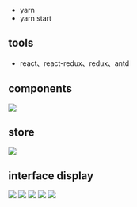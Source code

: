 - yarn 
- yarn start

## tools
- react、react-redux、redux、antd

## components
<img src="./src/assets/compoents.png">

## store
<img src="./src/assets/store.png">

## interface display
<img src="./src/assets/interface1.png">
<img src="./src/assets/interface2.png">
<img src="./src/assets/interface3.png">
<img src="./src/assets/interface4.png">
<img src="./src/assets/interface5.png">
